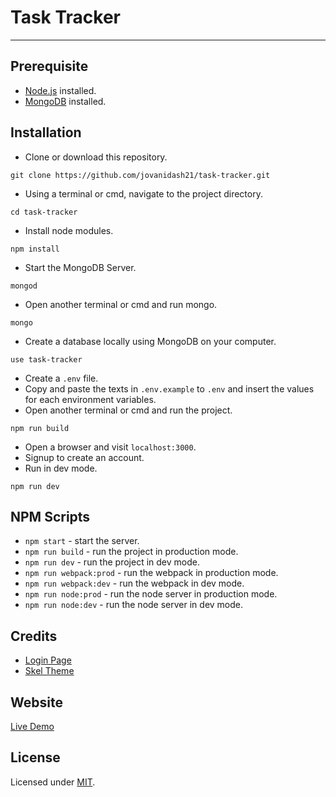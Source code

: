 # Task Tracker
---

## Prerequisite
* [Node.js](https://nodejs.org/en/) installed.
* [MongoDB](https://www.mongodb.com/) installed.

## Installation
* Clone or download this repository.
```
git clone https://github.com/jovanidash21/task-tracker.git
```
* Using a terminal or cmd, navigate to the project directory.
```
cd task-tracker
```
* Install node modules.
```
npm install
```
* Start the MongoDB Server.
```
mongod
``` 
* Open another terminal or cmd and run mongo.
```
mongo
``` 
* Create a database locally using MongoDB on your computer.
```
use task-tracker
```
* Create a ```.env``` file. 
* Copy and paste the texts in ```.env.example``` to ```.env``` and insert the values for each environment variables.
* Open another terminal or cmd and run the project.
```
npm run build
```
* Open a browser and visit ```localhost:3000```.
* Signup to create an account.
* Run in dev mode.
```
npm run dev
```

## NPM Scripts
* ```npm start``` - start the server.
* ```npm run build``` - run the project in production mode.
* ```npm run dev``` - run the project in dev mode.
* ```npm run webpack:prod``` - run the webpack in production mode.
* ```npm run webpack:dev``` - run the webpack in dev mode.
* ```npm run node:prod``` - run the node server in production mode.
* ```npm run node:dev``` - run the node server in dev mode.

## Credits
- [Login Page](http://codepen.io/andytran/pen/GJOBZj)
- [Skel Theme](https://html5up.net/uploads/demos/overflow/)

## Website
[Live Demo](https://task-tracker-jovanidash21.herokuapp.com/)

## License
Licensed under [MIT](https://opensource.org/licenses/mit-license.php).